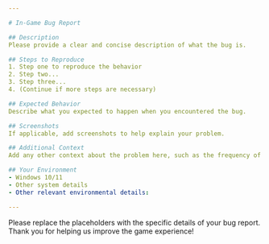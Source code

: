 ```yaml
---

# In-Game Bug Report

## Description
Please provide a clear and concise description of what the bug is.

## Steps to Reproduce
1. Step one to reproduce the behavior
2. Step two...
3. Step three...
4. (Continue if more steps are necessary)

## Expected Behavior
Describe what you expected to happen when you encountered the bug.

## Screenshots
If applicable, add screenshots to help explain your problem.

## Additional Context
Add any other context about the problem here, such as the frequency of the bug or any patterns noticed.

## Your Environment
- Windows 10/11
- Other system details
- Other relevant environmental details:

---
```


Please replace the placeholders with the specific details of your bug report. Thank you for helping us improve the game experience!
